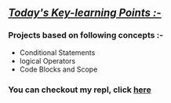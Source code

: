 ## <ins>*Today's Key-learning Points :-*</ins>
### Projects based on following concepts :-

- Conditional Statements 
- logical Operators
- Code Blocks and Scope

### You can checkout my repl, click [here](https://replit.com/@SHrEE010/Day-3#main.py)